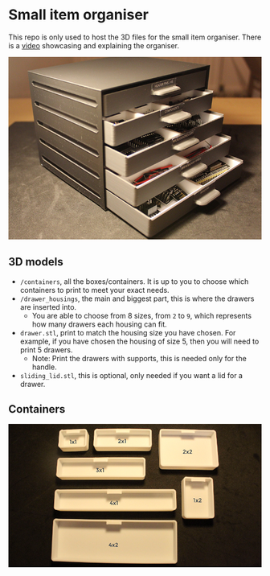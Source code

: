 # Small item organiser

This repo is only used to host the 3D files for the small item organiser. There is a [video](https://youtu.be/E5vvo4CLFvw) showcasing and explaining the organiser.


[![Video](readme_imgs/thumbnail.JPG)](https://youtu.be/E5vvo4CLFvw "Item organiser video")


## 3D models

- `/containers`, all the boxes/containers. It is up to you to choose which containers to print to meet your exact needs.
- `/drawer_housings`, the main and biggest part, this is where the drawers are inserted into.
    - You are able to choose from 8 sizes, from `2` to `9`, which represents how many drawers each housing can fit.
- `drawer.stl`, print to match the housing size you have chosen. For example, if you have chosen the housing of size 5, then you will need to print 5 drawers.
    - Note: Print the drawers with supports, this is needed only for the handle.
- `sliding_lid.stl`, this is optional, only needed if you want a lid for a drawer.


## Containers

<img src="readme_imgs/containers.PNG">